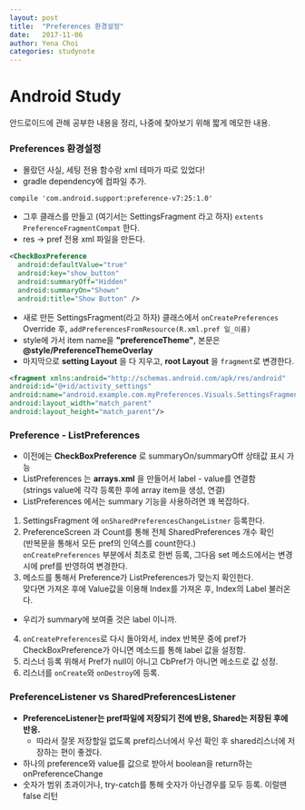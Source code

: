 ```yaml
---
layout: post
title:  "Preferences 환경설정"
date:   2017-11-06
author: Yena Choi
categories: studynote
---
```


# Android Study
안드로이드에 관해 공부한 내용을 정리, 나중에 찾아보기 위해 짧게 메모한 내용.


### Preferences 환경설정
- 몰랐던 사실, 세팅 전용 함수랑 xml 테마가 따로 있었다!
- gradle dependency에 컴파일 추가.  
```
compile 'com.android.support:preference-v7:25:1.0'
```
- 그후 클래스를 만들고 (여기서는 SettingsFragment 라고 하자) `extents PreferenceFragmentCompat` 한다.
- res -> pref 전용 xml 파일을 만든다.
```xml
<CheckBoxPreference
  android:defaultValue="true"
  android:key="show_button"
  android:summaryOff="Hidden"
  android:summaryOn="Shown"
  android:title="Show Button" />
```

- 새로 만든 SettingsFragment(라고 하자) 클래스에서 `onCreatePreferences` Override 후,
 `addPreferencesFromResource(R.xml.pref 일_이름)`
- style에 가서 item name을 **"preferenceTheme"**, 본문은 **@style/PreferenceThemeOverlay**
- 마지막으로 **setting Layout** 을 다 지우고, **root Layout** 을 `fragment`로 변경한다.
```xml
<fragment xmlns:android="http://schemas.android.com/apk/res/android"
android:id="@+id/activity_settings"
android:name="android.example.com.myPreferences.Visuals.SettingsFragment"
android:layout_width="match_parent"
android:layout_height="match_parent"/>
```


### Preference - ListPreferences

- 이전에는 **CheckBoxPreference** 로 summaryOn/summaryOff 상태값 표시 가능
- ListPreferences 는 **arrays.xml** 을 만들어서 label - value를 연결함  
  (strings value에 각각 등록한 후에 array item을 생성, 연결)
- ListPreferences 에서는 summary 기능을 사용하려면 꽤 복잡하다.


1. SettingsFragment 에 `onSharedPreferencesChangeListner` 등록한다.
2. PreferenceScreen 과 Count를 통해 전체 SharedPreferences 개수 확인  
(반복문을 통해서 모든 pref의 인덱스를 count한다.)   
`onCreatePreferences` 부분에서 최초로 한번 등록, 그다음 set 메소드에서는
변경 시에 pref를 반영하여 변경한다.
3. 메소드를 통해서 Preference가 ListPreferences가 맞는지 확인한다.  
  맞다면 가져온 후에 Value값을 이용해 Index를 가져온 후, Index의 Label 불러온다.
  - 우리가 summary에 보여줄 것은 label 이니까.
4. `onCreatePreferences`로 다시 돌아와서, index 반복문 중에 pref가
  CheckBoxPreference가 아니면 메소드를 통해 label 값을 설정함.
5. 리스너 등록 위해서 Pref가 null이 아니고 CbPref가 아니면 메소드로 값 성정.
6. 리스너를 `onCreate`와 `onDestroy`에 등록.



### PreferenceListener vs SharedPreferencesListener
- **PreferenceListener는 pref파일에 저장되기 전에 반응, Shared는 저장된 후에 반응.**
  - 따라서 잘못 저장할일 없도록 pref리스너에서 우선 확인 후 shared리스너에 저장하는 편이 좋겠다.
- 하나의 preference와 value를 값으로 받아서 boolean을 return하는 onPreferenceChange
- 숫자가 범위 초과이거나, try-catch를 통해 숫자가 아닌경우를 모두 등록. 이럴땐 false 리턴
